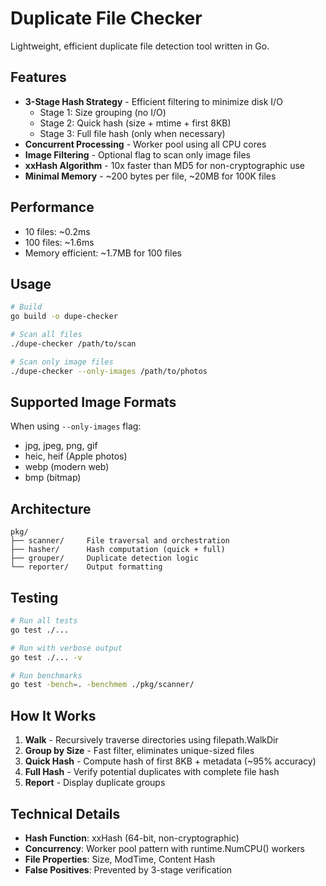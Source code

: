 # Duplicate File Checker

Lightweight, efficient duplicate file detection tool written in Go.

## Features

- **3-Stage Hash Strategy** - Efficient filtering to minimize disk I/O
  - Stage 1: Size grouping (no I/O)
  - Stage 2: Quick hash (size + mtime + first 8KB)
  - Stage 3: Full file hash (only when necessary)
- **Concurrent Processing** - Worker pool using all CPU cores
- **Image Filtering** - Optional flag to scan only image files
- **xxHash Algorithm** - 10x faster than MD5 for non-cryptographic use
- **Minimal Memory** - ~200 bytes per file, ~20MB for 100K files

## Performance

- 10 files: ~0.2ms
- 100 files: ~1.6ms
- Memory efficient: ~1.7MB for 100 files

## Usage

```bash
# Build
go build -o dupe-checker

# Scan all files
./dupe-checker /path/to/scan

# Scan only image files
./dupe-checker --only-images /path/to/photos
```

## Supported Image Formats

When using `--only-images` flag:
- jpg, jpeg, png, gif
- heic, heif (Apple photos)
- webp (modern web)
- bmp (bitmap)

## Architecture

```
pkg/
├── scanner/     File traversal and orchestration
├── hasher/      Hash computation (quick + full)
├── grouper/     Duplicate detection logic
└── reporter/    Output formatting
```

## Testing

```bash
# Run all tests
go test ./...

# Run with verbose output
go test ./... -v

# Run benchmarks
go test -bench=. -benchmem ./pkg/scanner/
```

## How It Works

1. **Walk** - Recursively traverse directories using filepath.WalkDir
2. **Group by Size** - Fast filter, eliminates unique-sized files
3. **Quick Hash** - Compute hash of first 8KB + metadata (~95% accuracy)
4. **Full Hash** - Verify potential duplicates with complete file hash
5. **Report** - Display duplicate groups

## Technical Details

- **Hash Function**: xxHash (64-bit, non-cryptographic)
- **Concurrency**: Worker pool pattern with runtime.NumCPU() workers
- **File Properties**: Size, ModTime, Content Hash
- **False Positives**: Prevented by 3-stage verification

